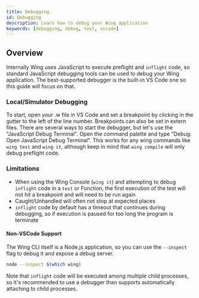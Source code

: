 ```yaml
---
title: Debugging
id: Debugging
description: Learn how to debug your Wing application
keywords: [debugging, debug, test, vscode]
---
```


## Overview

Internally Wing uses JavaScript to execute preflight and `inflight` code, so standard JavaScript debugging tools can be used to debug your Wing application. The best-supported debugger is the built-in VS Code one so this guide will focus on that. 

### Local/Simulator Debugging

To start, open your .w file in VS Code and set a breakpoint by clicking in the gutter to the left of the line number. Breakpoints can also be set in extern files. There are several ways to start the debugger, but let's use the "JavaScript Debug Terminal".
Open the command palette and type "Debug: Open JavaScript Debug Terminal". This works for any wing commands like `wing test` and `wing it`, although keep in mind that `wing compile` will only debug preflight code.

### Limitations

- When using the Wing Console (`wing it`) and attempting to debug `inflight` code in a `test` or Function, the first execution of the test will not hit a breakpoint and will need to be run again
- Caught/Unhandled will often not stop at expected places
- `inflight` code by default has a timeout that continues during debugging, so if execution is paused for too long the program is terminate

#### Non-VSCode Support

The Wing CLI itself is a Node.js application, so you can use the `--inspect` flag to debug it and expose a debug server.

```bash
node --inspect $(which wing)
```

Note that `inflight` code will be executed among multiple child processes, so it's recommended to use a debugger than supports automatically attaching to child processes.
